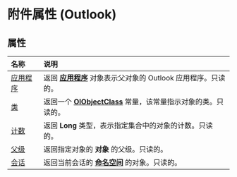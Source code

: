 
# 附件属性 (Outlook)

## 属性



|**名称**|**说明**|
|:-----|:-----|
|[应用程序](4ca29aab-f2dd-3625-b964-d9582cbd7fdf.md)|返回 **[应用程序](797003e7-ecd1-eccb-eaaf-32d6ddde8348.md)** 对象表示父对象的 Outlook 应用程序。只读的。|
|[类](29f722c7-7117-0827-1531-fa45d2b4b6b5.md)|返回一个 **[OlObjectClass](33d724b3-df3c-2a7f-a80f-93b66d96f588.md)** 常量，该常量指示对象的类。只读的。|
|[计数](f25a85a0-298e-457d-b2b6-7f7ec18c6921.md)|返回 **Long** 类型，表示指定集合中的对象的计数。只读的。|
|[父级](c8f54089-14b8-b8e2-8483-53e76b12aaf4.md)|返回指定对象的 **对象** 的父级。只读的。|
|[会话](af206370-3d50-84de-187d-019126958b61.md)|返回当前会话的 **[命名空间](f0dcaa19-07f5-5d42-a3bf-2e42b7885644.md)** 的对象。只读的。|
